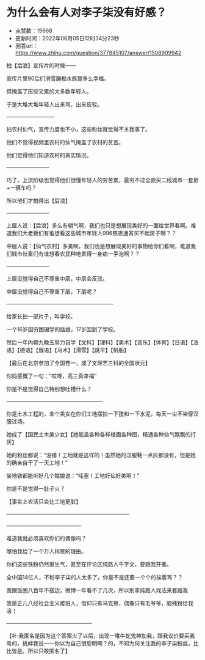 # 为什么会有人对李子柒没有好感？
- 点赞数：19668
- 更新时间：2022年06月05日12时34分23秒
- 回答url：https://www.zhihu.com/question/377845107/answer/1508909942
<body>
 <p data-pid="tN84BkFp">拍【后浪】宣传片的时候——</p>
 <p data-pid="pCNt1RmM">宣传片里90后们滑雪蹦极水族馆多么幸福。</p>
 <p data-pid="M4vWczPc">但掩盖了压抑又累的大多数年轻人。</p>
 <p data-pid="fxObYCl2">于是大堆大堆年轻人出来骂，出来反驳。</p>
 <p data-pid="2Ofl5jIW">—————————</p>
 <p data-pid="w5jydEgq">拍农村仙气，宣传力度也不小，这些粉丝就觉得不关我事了。</p>
 <p data-pid="YwMonZ6D">他们不觉得视频里农村的仙气掩盖了农村的贫苦。</p>
 <p data-pid="KmzO8VKS">他们觉得他们知道农村的真实情况。</p>
 <p data-pid="LV2vVR8M">————————</p>
 <p data-pid="_NIrWx6T">巧了，上流阶级也觉得他们很懂年轻人的穷苦累，最穷不过全款买二线城市一套房+一辆车吗？</p>
 <p data-pid="qh7np-hg">所以他们才拍得出【后浪】</p>
 <p data-pid="LLUDuN63">————————</p>
 <p data-pid="gPtwdndM">上层人说：【后浪】多么有朝气啊，我们也只是想展现美好的一面给世界看啊。难道我们大老板们有谁想看这些城市年轻人996熬夜通宵买不起房子啊？？</p>
 <p data-pid="5hSH5AuM">中层人说：【仙气农村】多美啊，我们也是想展现美好的事物给你们看啊，难道我们城市社畜们有谁想看农民种地累得一身病一手泡啊？？</p>
 <p data-pid="RMPBSeEo">————————</p>
 <p data-pid="6nB8zglm">上层没觉得自己不尊重中层，中层会反驳。</p>
 <p data-pid="c6DZVbwT">中层没觉得自己不尊重下层，下层呢？</p>
 <p data-pid="mFYXKsXb">————————————————————</p>
 <p data-pid="xpv4-4_n">给家长拍一部片子，叫学校。</p>
 <p data-pid="54LiGFpr">一个16岁因穷困辍学的姑娘，17岁回到了学校。</p>
 <p data-pid="BsnJJAtq">然后一年内朝九晚五努力自学【文科】【理科】【美术】【音乐】【体育】【日语】【法语】【德语】【俄语】【马术】【滑雪】【跳伞】【帆船】</p>
 <p data-pid="Zj5iNPuo">【最后在北京参加了全国卷一，成了文理艺三科的全国状元】</p>
 <p data-pid="0s42T5Yu">你妈感慨了一句：”哎呀，高三真幸福”</p>
 <p data-pid="c9MvE58o">你是不是觉得自己特别想吐槽什么？</p>
 <p data-pid="R2g_plUF">——————————————————</p>
 <p data-pid="bxkHDchl">你是土木工程的，来个美女在你们工地摆拍一下搅和一下水泥，每天一尘不染穿汉服过场。</p>
 <p data-pid="rucTg_gq">她成了【国民土木美少女】【她能盖各种各样楼画各种图，精通各种仙气飘飘的打灰】</p>
 <p data-pid="f7HNZGHu">她的粉丝都说：“没错！工地就是这样的！虽然她的汉服鞋一点灰都没有，但是她的确亲自干了一天工地！”</p>
 <p data-pid="3Omzjqr0">坐地铁都能听好几个姑娘说：“哇塞！工地好仙好美啊！”</p>
 <p data-pid="NKlnG4Ck">你是不是觉得一肚子火？</p>
 <p data-pid="JhAL-2QW">【事实上农活只会比工地更脏】</p>
 <p data-pid="Sc5uLiWE">———————————————————————</p>
 <p data-pid="YMsHkZ9n">——————————————</p>
 <p data-pid="YxxgbbLC">难道我就必须喜欢你们的偶像吗？</p>
 <p data-pid="IijEV3vD">哪怕我给了一个万人称赞的理由。</p>
 <p data-pid="kbRzjB-u">你们这些铁粉仍然很生气，甚至在评论区纯路人千字文，要跟我开撕。</p>
 <p data-pid="Li9RT2zi">全中国14亿人，不粉李子柒的人太多了，你是不是还要一个个的挨着骂？？</p>
 <p data-pid="H2HkQuL1">我跟饭圈八百年不搭边，微博一年看不了几次，所以别拿纯路人戏法来套路我</p>
 <p data-pid="pfFikZv-">我是正儿八经社会主义接班人，信仰只有马克思，偶像只有毛爷爷，脑残粉给我滚！</p>
 <p data-pid="vcce7C5K">————————————————</p>
 <p data-pid="uULTqlSg">【补:我匿名是因为这个答案火了以后，出现一堆牛蛇鬼神加我，跟我议价要买我号的，挑衅我说——你以为自己很聪明啊？的，不知为何关注我的李子柒粉丝，比比皆是。所以只敢匿名了】</p>
</body>